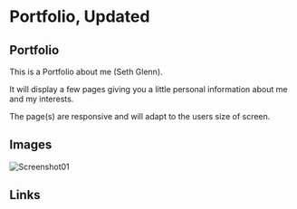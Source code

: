 # Portfolio, Updated

## Portfolio

This is a Portfolio about me (Seth Glenn). 

It will display a few pages giving you a little personal information about me and my
interests.

The page(s) are responsive and will adapt to the users size of screen.

## Images
![Screenshot01](./photos/example1.png)

## Links



    
